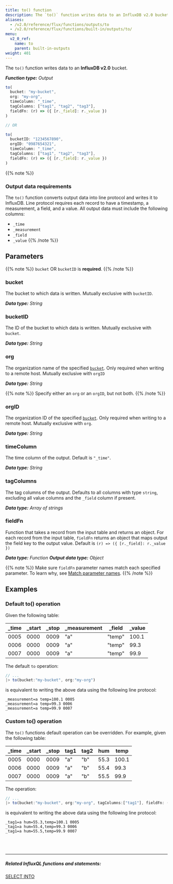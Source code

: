 ```yaml
---
title: to() function
description: The `to()` function writes data to an InfluxDB v2.0 bucket.
aliases:
  - /v2.0/reference/flux/functions/outputs/to
  - /v2.0/reference/flux/functions/built-in/outputs/to/
menu:
  v2_0_ref:
    name: to
    parent: built-in-outputs
weight: 401
---
```


The `to()` function writes data to an **InfluxDB v2.0** bucket.

_**Function type:** Output_

```js
to(
  bucket: "my-bucket",
  org: "my-org",
  timeColumn: "_time",
  tagColumns: ["tag1", "tag2", "tag3"],
  fieldFn: (r) => ({ [r._field]: r._value })
)

// OR

to(
  bucketID: "1234567890",
  orgID: "0987654321",
  timeColumn: "_time",
  tagColumns: ["tag1", "tag2", "tag3"],
  fieldFn: (r) => ({ [r._field]: r._value })
)
```

{{% note %}}

### Output data requirements

The `to()` function converts output data into line protocol and writes it to InfluxDB.
Line protocol requires each record to have a timestamp, a measurement, a field, and a value.
All output data must include the following columns:

- `_time`
- `_measurement`
- `_field`
- `_value`
{{% /note %}}

## Parameters

{{% note %}}
`bucket` OR `bucketID` is **required**.
{{% /note %}}

### bucket

The bucket to which data is written. Mutually exclusive with `bucketID`.

_**Data type:** String_

### bucketID

The ID of the bucket to which data is written. Mutually exclusive with `bucket`.

_**Data type:** String_

### org

The organization name of the specified [`bucket`](#bucket).
Only required when writing to a remote host.
Mutually exclusive with `orgID`

_**Data type:** String_

{{% note %}}
Specify either an `org` or an `orgID`, but not both.
{{% /note %}}

### orgID

The organization ID of the specified [`bucket`](#bucket).
Only required when writing to a remote host.
Mutually exclusive with `org`.

_**Data type:** String_

<!-- ### host
The remote InfluxDB host to which to write.
_If specified, a `token` is required._

_**Data type:** String_

### token
The authorization token to use when writing to a remote host.
_Required when a `host` is specified._

_**Data type:** String_ -->

### timeColumn

The time column of the output.
Default is `"_time"`.

_**Data type:** String_

### tagColumns

The tag columns of the output.
Defaults to all columns with type `string`, excluding all value columns and the `_field` column if present.

_**Data type:** Array of strings_

### fieldFn

Function that takes a record from the input table and returns an object.
For each record from the input table, `fieldFn` returns an object that maps output the field key to the output value.
Default is `(r) => ({ [r._field]: r._value })`

_**Data type:** Function_
_**Output data type:** Object_

{{% note %}}
Make sure `fieldFn` parameter names match each specified parameter. To learn why, see [Match parameter names](/v2.0/reference/flux/language/data-model/#match-parameter-names).
{{% /note %}}

## Examples

### Default to() operation

Given the following table:

| _time | _start | _stop | _measurement | _field | _value |
| ----- | ------ | ----- | ------------ | ------ | ------ |
| 0005  | 0000   | 0009  | "a"          | "temp" | 100.1  |
| 0006  | 0000   | 0009  | "a"          | "temp" | 99.3   |
| 0007  | 0000   | 0009  | "a"          | "temp" | 99.9   |

The default `to` operation:

```js
// ...
|> to(bucket:"my-bucket", org:"my-org")
```

is equivalent to writing the above data using the following line protocol:

```
_measurement=a temp=100.1 0005
_measurement=a temp=99.3 0006
_measurement=a temp=99.9 0007
```

### Custom to() operation

The `to()` functions default operation can be overridden. For example, given the following table:

| _time | _start | _stop | tag1 | tag2 | hum  | temp  |
| ----- | ------ | ----- | ---- | ---- | ---- | ----- |
| 0005  | 0000   | 0009  | "a"  | "b"  | 55.3 | 100.1 |
| 0006  | 0000   | 0009  | "a"  | "b"  | 55.4 | 99.3  |
| 0007  | 0000   | 0009  | "a"  | "b"  | 55.5 | 99.9  |

The operation:

```js
// ...
|> to(bucket:"my-bucket", org:"my-org", tagColumns:["tag1"], fieldFn: (r) => return {"hum": r.hum, "temp": r.temp})
```

is equivalent to writing the above data using the following line protocol:

```
_tag1=a hum=55.3,temp=100.1 0005
_tag1=a hum=55.4,temp=99.3 0006
_tag1=a hum=55.5,temp=99.9 0007
```

<hr style="margin-top:4rem"/>

##### Related InfluxQL functions and statements:

[SELECT INTO](https://docs.influxdata.com/influxdb/latest/query_language/data_exploration/#the-into-clause)
